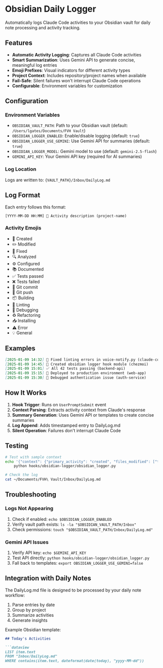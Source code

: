 # Obsidian Daily Logger

Automatically logs Claude Code activities to your Obsidian vault for daily note processing and activity tracking.

## Features

- **Automatic Activity Logging**: Captures all Claude Code activities
- **Smart Summarization**: Uses Gemini API to generate concise, meaningful log entries
- **Emoji Prefixes**: Visual indicators for different activity types
- **Project Context**: Includes repository/project names when available
- **Fail-Safe**: Silent failures won't interrupt Claude Code operations
- **Configurable**: Environment variables for customization

## Configuration

### Environment Variables

- `OBSIDIAN_VAULT_PATH`: Path to your Obsidian vault (default: `/Users/lgates/Documents/FVH Vault`)
- `OBSIDIAN_LOGGER_ENABLED`: Enable/disable logging (default: `true`)
- `OBSIDIAN_LOGGER_USE_GEMINI`: Use Gemini API for summaries (default: `true`)
- `OBSIDIAN_LOGGER_MODEL`: Gemini model to use (default: `gemini-2.5-flash`)
- `GEMINI_API_KEY`: Your Gemini API key (required for AI summaries)

### Log Location

Logs are written to: `{VAULT_PATH}/Inbox/DailyLog.md`

## Log Format

Each entry follows this format:
```
[YYYY-MM-DD HH:MM] 📝 Activity description (project-name)
```

### Activity Emojis

- 📝 Created
- ✏️ Modified
- 🔧 Fixed
- 🔍 Analyzed
- ⚙️ Configured
- 📚 Documented
- ✅ Tests passed
- ❌ Tests failed
- 💾 Git commit
- 🚀 Git push
- 📦 Building
- 🧹 Linting
- 🐛 Debugging
- ♻️ Refactoring
- 📥 Installing
- ⚠️ Error
- 💡 General

## Examples

```markdown
[2025-01-09 14:32] 🔧 Fixed linting errors in voice-notify.py (claude-code)
[2025-01-09 14:45] 📝 Created obsidian logger hook module (chezmoi)
[2025-01-09 15:01] ✅ All 42 tests passing (backend-api)
[2025-01-09 15:15] 🚀 Deployed to production environment (web-app)
[2025-01-09 15:30] 🐛 Debugged authentication issue (auth-service)
```

## How It Works

1. **Hook Trigger**: Runs on `UserPromptSubmit` event
2. **Context Parsing**: Extracts activity context from Claude's response
3. **Summary Generation**: Uses Gemini API or templates to create concise summaries
4. **Log Append**: Adds timestamped entry to DailyLog.md
5. **Silent Operation**: Failures don't interrupt Claude Code

## Testing

```bash
# Test with sample context
echo '{"context": {"primary_activity": "created", "files_modified": ["test.py"]}}' | \
    python hooks/obsidian-logger/obsidian_logger.py

# Check the log
cat ~/Documents/FVH\ Vault/Inbox/DailyLog.md
```

## Troubleshooting

### Logs Not Appearing

1. Check if enabled: `echo $OBSIDIAN_LOGGER_ENABLED`
2. Verify vault path exists: `ls -la "$OBSIDIAN_VAULT_PATH/Inbox"`
3. Check permissions: `touch "$OBSIDIAN_VAULT_PATH/Inbox/DailyLog.md"`

### Gemini API Issues

1. Verify API key: `echo $GEMINI_API_KEY`
2. Test API directly: `python hooks/obsidian-logger/obsidian_logger.py`
3. Fall back to templates: `export OBSIDIAN_LOGGER_USE_GEMINI=false`

## Integration with Daily Notes

The DailyLog.md file is designed to be processed by your daily note workflow:

1. Parse entries by date
2. Group by project
3. Summarize activities
4. Generate insights

Example Obsidian template:
```markdown
## Today's Activities

```dataview
LIST item.text
FROM "Inbox/DailyLog.md"
WHERE contains(item.text, dateformat(date(today), "yyyy-MM-dd"))
```
```
